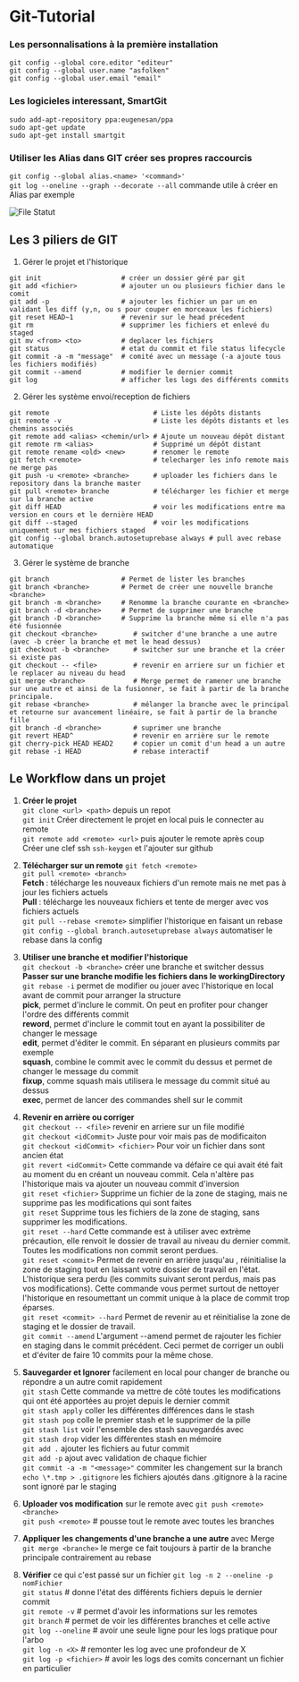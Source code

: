 ﻿# Git-Tutorial

### Les personnalisations à la première installation

    git config --global core.editor "editeur"
    git config --global user.name "asfolken"
    git config --global user.email "email"

### Les logicieles interessant, SmartGit

    sudo add-apt-repository ppa:eugenesan/ppa
    sudo apt-get update
    sudo apt-get install smartgit

### Utiliser les Alias dans GIT créer ses propres raccourcis
`git config --global alias.<name> '<command>'`      
`git log --oneline --graph --decorate --all` commande utile à créer en Alias par exemple     
        

![File Statut](https://i.stack.imgur.com/ppgRW.png)
   

## Les 3 piliers de GIT
    
  1. Gérer le projet et l'historique      
  
    git init                    # créer un dossier géré par git
    git add <fichier>           # ajouter un ou plusieurs fichier dans le comit
    git add -p                  # ajouter les fichier un par un en validant les diff (y,n, ou s pour couper en morceaux les fichiers)
    git reset HEAD~1            # revenir sur le head précedent
    git rm                      # supprimer les fichiers et enlevé du staged 
    git mv <from> <to>          # deplacer les fichiers
    git status                  # etat du commit et file status lifecycle
    git commit -a -m "message"  # comité avec un message (-a ajoute tous les fichiers modifiés)
    git commit --amend          # modifier le dernier commit
    git log                     # afficher les logs des différents commits
    
  2.  Gérer les système envoi/reception de fichiers      
     
    git remote                          # Liste les dépôts distants
    git remote -v                       # Liste les dépôts distants et les chemins associés
    git remote add <alias> <chemin/url> # Ajoute un nouveau dépôt distant
    git remote rm <alias>               # Supprimé un dépôt distant
    git remote rename <old> <new>       # renomer le remote
    git fetch <remote>                  # telecharger les info remote mais ne merge pas
    git push -u <remote> <branche>      # uploader les fichiers dans le repository dans la branche master
    git pull <remote> branche           # télécharger les fichier et merge sur la branche active
    git diff HEAD                       # voir les modifications entre ma version en cours et le dernière HEAD
    git diff --staged                   # voir les modifications uniquement sur mes fichiers staged
    git config --global branch.autosetuprebase always # pull avec rebase automatique
     
  3. Gérer le système de branche     
  
    git branch                  # Permet de lister les branches
    git branch <branche>        # Permet de créer une nouvelle branche <branche>
    git branch -m <branche>     # Renomme la branche courante en <branche>
    git branch -d <branche>     # Permet de supprimer une branche
    git branch -D <branche>     # Supprime la branche même si elle n'a pas été fusionnée
    git checkout <branche>         # switcher d'une branche a une autre  (avec -b créer la branche et met le head dessus)
    git checkout -b <branche>      # switcher sur une branche et la créer si existe pas
    git checkout -- <file>         # revenir en arriere sur un fichier et le replacer au niveau du head
    git merge <branche>            # Merge permet de ramener une branche sur une autre et ainsi de la fusionner, se fait à partir de la branche principale.
    git rebase <branche>           # mélanger la branche avec le principal et retourne sur avancement linéaire, se fait à partir de la branche fille
    git branch -d <branche>        # suprimer une branche
    git revert HEAD^               # revenir en arrière sur le remote
    git cherry-pick HEAD HEAD2     # copier un comit d'un head a un autre
    git rebase -i HEAD             # rebase interactif


## Le Workflow dans un projet

1. __Créer le projet__         
`git clone <url> <path>` depuis un repot      
`git init` Créer directement le projet en local  puis le connecter au remote        
`git remote add <remote> <url>` puis ajouter le remote après coup      
Créer une clef ssh `ssh-keygen` et l'ajouter sur github
       

2. __Télécharger sur un remote__ 
`git fetch <remote>`     
`git pull <remote> <branch>`        
     __Fetch__ : télécharge les nouveaux fichiers d'un remote mais ne met pas à jour les fichiers actuels        
     __Pull__ : télécharge les nouveaux fichiers et tente de merger avec vos fichiers actuels       
`git pull --rebase <remote>` simplifier l'historique en faisant un rebase      
`git config --global branch.autosetuprebase always`  automatiser le rebase dans la config      
      
          
3. __Utiliser une branche et modifier l'historique__        
`git checkout -b <branche>` créer une branche et switcher dessus     
__Passer sur une branche modifie les fichiers dans le workingDirectory__
`git rebase -i` permet de modifier ou jouer avec l'historique en local avant de commit pour arranger la structure    
    __pick__, permet d'inclure le commit. On peut en profiter pour changer l'ordre des différents commit      
    __reword__, permet d'inclure le commit tout en ayant la possibiliter de changer le message     
    __edit__, permet d'éditer le commit. En séparant en plusieurs commits par exemple      
    __squash__, combine le commit avec le commit du dessus et permet de changer le message du commit      
    __fixup__, comme squash mais utilisera le message du commit situé au dessus     
    __exec__, permet de lancer des commandes shell sur le commit      
   

4. __Revenir en arrière ou corriger__        
`git checkout -- <file>` revenir en arriere sur un file modifié    
`git checkout <idCommit>` Juste pour voir mais pas de modificaiton           
`git checkout <idCommit> <fichier>` Pour voir un fichier dans sont ancien état        
`git revert <idCommit>` Cette commande va défaire ce qui avait été fait au moment du <commit> en créant un nouveau commit. Cela n'altère pas l'historique mais va ajouter un nouveau commit d'inversion       
`git reset <fichier>` Supprime un fichier de la zone de staging, mais ne supprime pas les modifications qui sont faites       
`git reset` Supprime tous les fichiers de la zone de staging, sans supprimer les modifications.       
`git reset --hard` Cette commande est à utiliser avec extrème précaution, elle renvoit le dossier de travail au niveau du dernier commit. Toutes les modifications non commit seront perdues.       
`git reset <commit>`  Permet de revenir en arrière jusqu'au <commit>, réinitialise la zone de staging tout en laissant votre dossier de travail en l'état. L'historique sera perdu (les commits suivant <commit> seront perdus, mais pas vos modifications). Cette commande vous permet surtout de nettoyer l'historique en resoumettant un commit unique à la place de commit trop éparses.       
`git reset <commit> --hard` Permet de revenir au <commit> et réinitialise la zone de staging et le dossier de travail.     
`git commit --amend` L'argument --amend permet de rajouter les fichier en staging dans le commit précédent. Ceci permet de corriger un oubli et d'éviter de faire 10 commits pour la même chose.     
     

5. __Sauvegarder et Ignorer__ facilement en local pour changer de branche ou répondre a un autre comit rapidement      
`git stash` Cette commande va mettre de côté toutes les modifications qui ont été apportées au projet depuis le dernier commit     
`git stash apply` coller les différentes différences dans le stash     
`git stash pop` colle le premier stash et le supprimer de la pille     
`git stash list` voir l'ensemble des stash sauvegardés avec     
`git stash drop` vider les différentes stash en mémoire     
`git add .` ajouter les fichiers au futur commit       
`git add -p` ajout avec validation de chaque fichier       
`git commit -a -m "<message>"` commiter les changement sur la branch      
`echo \*.tmp > .gitignore` les fichiers ajoutés dans .gitignore à la racine sont ignoré par le staging     
        
   
6. __Uploader vos modification__ sur le remote avec `git push <remote> <branche>`     
`git push <remote>`     # pousse tout le remote avec toutes les branches


7. __Appliquer les changements d'une branche a une autre__ avec Merge    
`git merge <branche>` le merge ce fait toujours à partir de la branche principale contrairement au rebase         
      

8. __Vérifier__ ce qui c'est passé sur un fichier `git log -n 2 --oneline -p nomFichier`     
`git status`              # donne l'état des différents fichiers depuis le dernier commit      
`git remote -v`           # permet d'avoir les informations sur les remotes     
`git branch`              # permet de voir les différentes branches et celle active      
`git log --oneline`       # avoir une seule ligne pour les logs pratique pour l'arbo     
`git log -n <X>`          # remonter les log avec une profondeur de X     
`git log -p <fichier>`    # avoir les logs des comits concernant un fichier en particulier     

